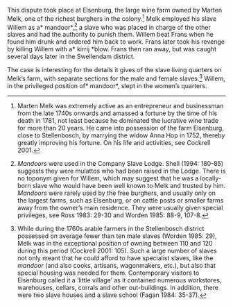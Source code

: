 This dispute took place at Elsenburg, the large wine farm owned by Marten Melk, one of the richest burghers in the colony.[^1] Melk employed his slave Willem as a* mandoor*,[^2] a slave who was placed in charge of the other slaves and had the authority to punish them. Willem beat Frans when he found him drunk and ordered him back to work. Frans later took his revenge by killing Willem with a* kirrij *blow. Frans then ran away, but was caught several days later in the Swellendam district.

The case is interesting for the details it gives of the slave living quarters on Melk’s farm, with separate sections for the male and female slaves.[^3] Willem, in the privileged position of* mandoor*, slept in the women’s quarters.

[^1]: Marten Melk was extremely active as an entrepreneur and businessman from the late 1740s onwards and amassed a fortune by the time of his death in 1781, not least because he dominated the lucrative wine trade for more than 20 years. He came into possession of the farm Elsenburg, close to Stellenbosch, by marrying the widow Anna Hop in 1752, thereby greatly improving his fortune. On his life and activities, see Cockrell 2001.

[^2]: *Mandoors* were used in the Company Slave Lodge. Shell (1994: 180-85) suggests they were mulattos who had been raised in the Lodge. There is no toponym given for Willem, which may suggest that he was a locally-born slave who would have been well known to Melk and trusted by him. *Mandoors* were rarely used by the free burghers, and usually only on the largest farms, such as Elsenburg, or on cattle posts or smaller farms away from the owner’s main residence. They were usually given special privileges, see Ross 1983: 29-30 and Worden 1985: 88-9, 107-8.

[^3]: While during the 1760s arable farmers in the Stellenbosch district possessed on average fewer than ten male slaves (Worden 1985: 29), Melk was in the exceptional position of owning between 110 and 120 during this period (Cockrell 2001: 105). Such a large number of slaves not only meant that he could afford to have specialist slaves, like the *mandoor* (and also cooks, artisans, wagonmakers, etc.), but also that special housing was needed for them. Contemporary visitors to Elsenburg called it a ‘little village’ as it contained numerous workstores, warehouses, cellars, corrals and other out-buildings. In addition, there were two slave houses and a slave school (Fagan 1984: 35-37).
